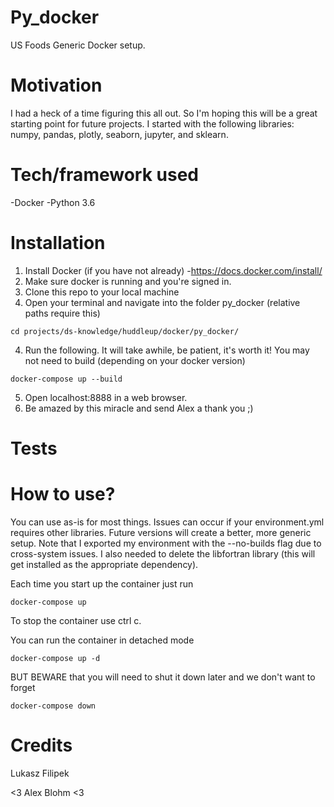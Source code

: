 # Py_docker
US Foods Generic Docker setup.

# Motivation
I had a heck of a time figuring this all out.  So I'm hoping this will be a great starting point for future projects.  I started with the following libraries: numpy, pandas, plotly, seaborn, jupyter, and sklearn. 

# Tech/framework used
-Docker
-Python 3.6

# Installation
1. Install Docker (if you have not already)
	-https://docs.docker.com/install/ 
2. Make sure docker is running and you're signed in.
3. Clone this repo to your local machine
4. Open your terminal and navigate into the folder py_docker (relative paths require this)
```
cd projects/ds-knowledge/huddleup/docker/py_docker/
```
4. Run the following.  It will take awhile, be patient, it's worth it! You may not need to build (depending on your docker version)
```
docker-compose up --build
```
5. Open localhost:8888 in a web browser.
6. Be amazed by this miracle and send Alex a thank you ;)

# Tests


# How to use?
You can use as-is for most things.  Issues can occur if your environment.yml requires other libraries.  Future versions will create a better, more generic setup.  Note that I exported my environment with the --no-builds flag due to cross-system issues.  I also needed to delete the libfortran library (this will get installed as the appropriate dependency).

Each time you start up the container just run
```
docker-compose up
```

To stop the container use ctrl c.  

You can run the container in detached mode
```
docker-compose up -d
```
BUT BEWARE that you will need to shut it down later and we don't want to forget
```
docker-compose down
```

# Credits
Lukasz Filipek


<3 Alex Blohm <3